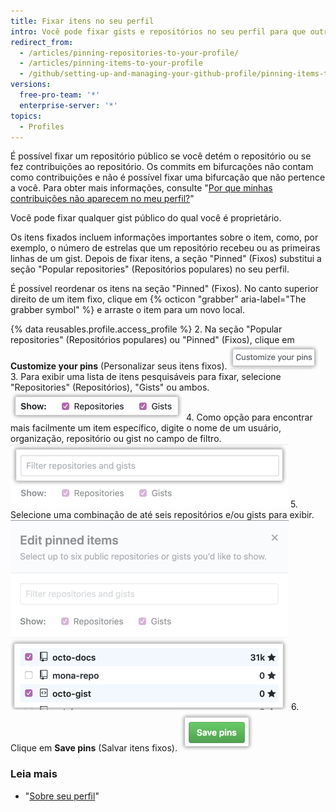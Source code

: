 ```yaml
---
title: Fixar itens no seu perfil
intro: Você pode fixar gists e repositórios no seu perfil para que outras pessoas possam ver seu melhor trabalho rapidamente.
redirect_from:
  - /articles/pinning-repositories-to-your-profile/
  - /articles/pinning-items-to-your-profile
  - /github/setting-up-and-managing-your-github-profile/pinning-items-to-your-profile
versions:
  free-pro-team: '*'
  enterprise-server: '*'
topics:
  - Profiles
---
```


É possível fixar um repositório público se você detém o repositório ou se fez contribuições ao repositório. Os commits em bifurcações não contam como contribuições e não é possível fixar uma bifurcação que não pertence a você. Para obter mais informações, consulte "[Por que minhas contribuições não aparecem no meu perfil?](/articles/why-are-my-contributions-not-showing-up-on-my-profile)"

Você pode fixar qualquer gist público do qual você é proprietário.

Os itens fixados incluem informações importantes sobre o item, como, por exemplo, o número de estrelas que um repositório recebeu ou as primeiras linhas de um gist. Depois de fixar itens, a seção "Pinned" (Fixos) substitui a seção "Popular repositories" (Repositórios populares) no seu perfil.

É possível reordenar os itens na seção "Pinned" (Fixos). No canto superior direito de um item fixo, clique em {% octicon "grabber" aria-label="The grabber symbol" %} e arraste o item para um novo local.

{% data reusables.profile.access_profile %}
2. Na seção "Popular repositories" (Repositórios populares) ou "Pinned" (Fixos), clique em **Customize your pins** (Personalizar seus itens fixos). ![Botão Customize your pins (Personalizar seus itens fixos)](/assets/images/help/profile/customize-pinned-repositories.png)
3. Para exibir uma lista de itens pesquisáveis para fixar, selecione "Repositories" (Repositórios), "Gists" ou ambos. ![Caixas de seleção para escolher os tipos de itens para exibir](/assets/images/help/profile/pinned-repo-picker.png)
4. Como opção para encontrar mais facilmente um item específico, digite o nome de um usuário, organização, repositório ou gist no campo de filtro. ![Filtrar itens](/assets/images/help/profile/pinned-repo-search.png)
5. Selecione uma combinação de até seis repositórios e/ou gists para exibir. ![Selecionar itens](/assets/images/help/profile/select-items-to-pin.png)
6. Clique em **Save pins** (Salvar itens fixos). ![Botão Save pins (Salvar itens fixos)](/assets/images/help/profile/save-pinned-repositories.png)

### Leia mais

- "[Sobre seu perfil](/articles/about-your-profile)"
